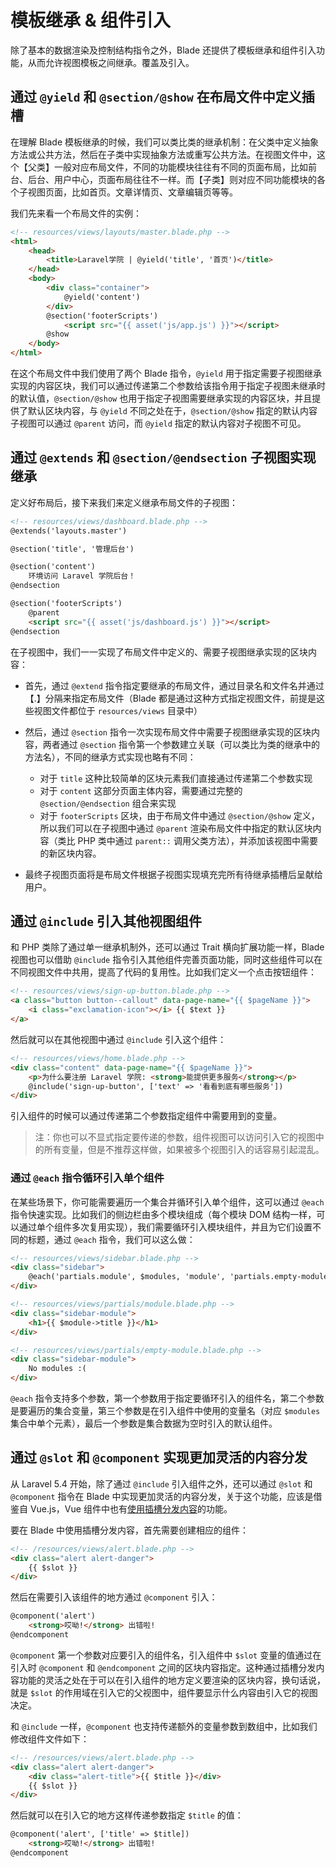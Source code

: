 # 模板继承 & 组件引入

除了基本的数据渲染及控制结构指令之外，Blade 还提供了模板继承和组件引入功能，从而允许视图模板之间继承。覆盖及引入。

## 通过 `@yield` 和 `@section/@show` 在布局文件中定义插槽

在理解 Blade 模板继承的时候，我们可以类比类的继承机制：在父类中定义抽象方法或公共方法，然后在子类中实现抽象方法或重写公共方法。在视图文件中，这个【父类】一般对应布局文件，不同的功能模块往往有不同的页面布局，比如前台、后台、用户中心，页面布局往往不一样。而【子类】则对应不同功能模块的各个子视图页面，比如首页。文章详情页、文章编辑页等等。

我们先来看一个布局文件的实例：

```html
<!-- resources/views/layouts/master.blade.php --> 
<html> 
    <head> 
        <title>Laravel学院 | @yield('title', '首页')</title> 
    </head> 
    <body> 
        <div class="container"> 
            @yield('content') 
        </div> 
        @section('footerScripts') 
            <script src="{{ asset('js/app.js') }}"></script> 
        @show 
    </body> 
</html>
```

在这个布局文件中我们使用了两个 Blade 指令，`@yield` 用于指定需要子视图继承实现的内容区块，我们可以通过传递第二个参数给该指令用于指定子视图未继承时的默认值，`@section/@show` 也用于指定子视图需要继承实现的内容区块，并且提供了默认区块内容，与 `@yield` 不同之处在于，`@section/@show` 指定的默认内容子视图可以通过 `@parent` 访问，而 `@yield` 指定的默认内容对子视图不可见。

## 通过 `@extends` 和 `@section/@endsection` 子视图实现继承

定义好布局后，接下来我们来定义继承布局文件的子视图：

```html
<!-- resources/views/dashboard.blade.php --> 
@extends('layouts.master')

@section('title', '管理后台') 

@section('content')
    环境访问 Laravel 学院后台！      
@endsection

@section('footerScripts')
    @parent
    <script src="{{ asset('js/dashboard.js') }}"></script> 
@endsection
```

在子视图中，我们一一实现了布局文件中定义的、需要子视图继承实现的区块内容：

- 首先，通过 `@extend` 指令指定要继承的布局文件，通过目录名和文件名并通过【.】分隔来指定布局文件（Blade 都是通过这种方式指定视图文件，前提是这些视图文件都位于 `resources/views` 目录中）
- 然后，通过 `@section` 指令一次实现布局文件中需要子视图继承实现的区块内容，两者通过 `@section` 指令第一个参数建立关联（可以类比为类的继承中的方法名），不同的继承方式实现也略有不同：
  - 对于 `title` 这种比较简单的区块元素我们直接通过传递第二个参数实现
  - 对于 `content` 这部分页面主体内容，需要通过完整的 `@section/@endsection` 组合来实现
  - 对于 `footerScripts` 区块，由于布局文件中通过 `@section/@show` 定义，所以我们可以在子视图中通过 `@parent` 渲染布局文件中指定的默认区块内容（类比 PHP 类中通过 `parent::` 调用父类方法），并添加该视图中需要的新区块内容。 

- 最终子视图页面将是布局文件根据子视图实现填充完所有待继承插槽后呈献给用户。

## 通过 `@include` 引入其他视图组件

和 PHP 类除了通过单一继承机制外，还可以通过 Trait 横向扩展功能一样，Blade 视图也可以借助 `@include` 指令引入其他组件完善页面功能，同时这些组件可以在不同视图文件中共用，提高了代码的复用性。比如我们定义一个点击按钮组件：

```html
<!-- resources/views/sign-up-button.blade.php --> 
<a class="button button--callout" data-page-name="{{ $pageName }}">
    <i class="exclamation-icon"></i> {{ $text }} 
</a>
```

然后就可以在其他视图中通过 `@include` 引入这个组件：

```html
<!-- resources/views/home.blade.php --> 
<div class="content" data-page-name="{{ $pageName }}">
    <p>为什么要注册 Laravel 学院: <strong>能提供更多服务</strong></p>
    @include('sign-up-button', ['text' => '看看到底有哪些服务']) 
</div> 
```

引入组件的时候可以通过传递第二个参数指定组件中需要用到的变量。

> 注：你也可以不显式指定要传递的参数，组件视图可以访问引入它的视图中的所有变量，但是不推荐这样做，如果被多个视图引入的话容易引起混乱。

### 通过 `@each` 指令循环引入单个组件

在某些场景下，你可能需要遍历一个集合并循环引入单个组件，这可以通过 `@each` 指令快速实现。比如我们的侧边栏由多个模块组成（每个模块 DOM 结构一样，可以通过单个组件多次复用实现），我们需要循环引入模块组件，并且为它们设置不同的标题，通过 `@each` 指令，我们可以这么做：

```html
<!-- resources/views/sidebar.blade.php --> 
<div class="sidebar">
    @each('partials.module', $modules, 'module', 'partials.empty-module') 
</div>

<!-- resources/views/partials/module.blade.php --> 
<div class="sidebar-module">
    <h1>{{ $module->title }}</h1> 
</div> 

<!-- resources/views/partials/empty-module.blade.php --> 
<div class="sidebar-module">
    No modules :( 
</div>
```

`@each` 指令支持多个参数，第一个参数用于指定要循环引入的组件名，第二个参数是要遍历的集合变量，第三个参数是在引入组件中使用的变量名（对应 `$modules` 集合中单个元素），最后一个参数是集合数据为空时引入的默认组件。

## 通过 `@slot` 和 `@component` 实现更加灵活的内容分发

从 Laravel 5.4 开始，除了通过 `@include` 引入组件之外，还可以通过 `@slot` 和 `@component` 指令在 Blade 中实现更加灵活的内容分发，关于这个功能，应该是借鉴自 Vue.js，Vue 组件中也有[使用插槽分发内容](https://cn.vuejs.org/v2/guide/components.html#%E4%BD%BF%E7%94%A8%E6%8F%92%E6%A7%BD%E5%88%86%E5%8F%91%E5%86%85%E5%AE%B9)的功能。

要在 Blade 中使用插槽分发内容，首先需要创建相应的组件：

```html
<!-- /resources/views/alert.blade.php -->
<div class="alert alert-danger">
    {{ $slot }}
</div>
```

然后在需要引入该组件的地方通过 `@component` 引入：

```html
@component('alert')
    <strong>哎呦!</strong> 出错啦!
@endcomponent
```

`@component` 第一个参数对应要引入的组件名，引入组件中 `$slot` 变量的值通过在引入时 `@component` 和 `@endcomponent` 之间的区块内容指定。这种通过插槽分发内容功能的灵活之处在于可以在引入组件的地方定义要渲染的区块内容，换句话说，就是 `$slot` 的作用域在引入它的父视图中，组件要显示什么内容由引入它的视图决定。

和 `@include` 一样，`@component` 也支持传递额外的变量参数到数组中，比如我们修改组件文件如下：

```html
<!-- /resources/views/alert.blade.php -->
<div class="alert alert-danger">
    <div class="alert-title">{{ $title }}</div>
    {{ $slot }}
</div>
```

然后就可以在引入它的地方这样传递参数指定 `$title` 的值：

```html
@component('alert', ['title' => $title])
    <strong>哎呦!</strong> 出错啦!
@endcomponent
```


